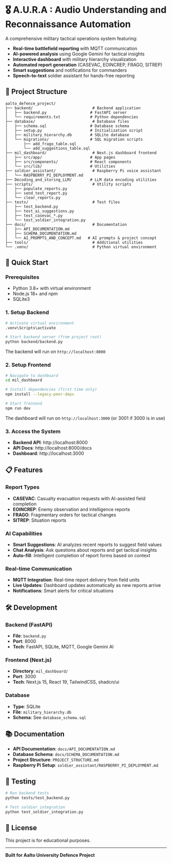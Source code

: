 # 🎖️ A.U.R.A : Audio Understanding and Reconnaissance Automation

A comprehensive military tactical operations system featuring:

- **Real-time battlefield reporting** with MQTT communication
- **AI-powered analysis** using Google Gemini for tactical insights
- **Interactive dashboard** with military hierarchy visualization
- **Automated report generation** (CASEVAC, EOINCREP, FRAGO, SITREP)
- **Smart suggestions** and notifications for commanders
- **Speech-to-text** soldier assistant for hands-free reporting

## 📁 Project Structure

```
aalto_defence_project/
├── backend/                          # Backend application
│   ├── backend.py                   # FastAPI server
│   └── requirements.txt             # Python dependencies
├── database/                         # Database files
│   ├── schema.sql                   # Database schema
│   ├── setup.py                     # Initialization script
│   ├── military_hierarchy.db        # SQLite database
│   └── migrations/                  # SQL migration scripts
│       ├── add_frago_table.sql
│       └── add_suggestions_table.sql
├── mil_dashboard/                    # Next.js dashboard frontend
│   ├── src/app/                     # App pages
│   ├── src/components/              # React components
│   └── src/lib/                     # Utilities
├── soldier_assistant/                # Raspberry Pi voice assistant
│   └── RASPBERRY_PI_DEPLOYMENT.md
├── Decoding_and_storing_LLM/        # LLM data encoding utilities
├── scripts/                          # Utility scripts
│   ├── populate_reports.py
│   ├── send_test_report.py
│   └── clear_reports.py
├── tests/                            # Test files
│   ├── test_backend.py
│   ├── test_ai_suggestions.py
│   ├── test_casevac_*.py
│   └── test_soldier_integration.py
├── docs/                             # Documentation
│   ├── API_DOCUMENTATION.md
│   ├── SCHEMA_DOCUMENTATION.md
│   └── AI_PROMPTS_AND_CONCEPT.md   # AI prompts & project concept
├── tools/                            # Additional utilities
└── .venv/                            # Python virtual environment
```

## 🚀 Quick Start

### Prerequisites

- Python 3.8+ with virtual environment
- Node.js 18+ and npm
- SQLite3

### 1. **Setup Backend**

```bash
# Activate virtual environment
.venv\Scripts\activate

# Start backend server (from project root)
python backend/backend.py
```

The backend will run on `http://localhost:8000`

### 2. **Setup Frontend**

```bash
# Navigate to dashboard
cd mil_dashboard

# Install dependencies (first time only)
npm install --legacy-peer-deps

# Start frontend
npm run dev
```

The dashboard will run on `http://localhost:3000` (or 3001 if 3000 is in use)

### 3. **Access the System**

- **Backend API**: http://localhost:8000
- **API Docs**: http://localhost:8000/docs
- **Dashboard**: http://localhost:3000

## 📋 Features

### Report Types

- **CASEVAC**: Casualty evacuation requests with AI-assisted field completion
- **EOINCREP**: Enemy observation and intelligence reports
- **FRAGO**: Fragmentary orders for tactical changes
- **SITREP**: Situation reports

### AI Capabilities

- **Smart Suggestions**: AI analyzes recent reports to suggest field values
- **Chat Analysis**: Ask questions about reports and get tactical insights
- **Auto-fill**: Intelligent completion of report forms based on context

### Real-time Communication

- **MQTT Integration**: Real-time report delivery from field units
- **Live Updates**: Dashboard updates automatically as new reports arrive
- **Notifications**: Smart alerts for critical situations

## 🛠️ Development

### Backend (FastAPI)

- **File**: `backend.py`
- **Port**: 8000
- **Tech**: FastAPI, SQLite, MQTT, Google Gemini AI

### Frontend (Next.js)

- **Directory**: `mil_dashboard/`
- **Port**: 3000
- **Tech**: Next.js 15, React 19, TailwindCSS, shadcn/ui

### Database

- **Type**: SQLite
- **File**: `military_hierarchy.db`
- **Schema**: See `database_schema.sql`

## 📚 Documentation

- **API Documentation**: `docs/API_DOCUMENTATION.md`
- **Database Schema**: `docs/SCHEMA_DOCUMENTATION.md`
- **Project Structure**: `PROJECT_STRUCTURE.md`
- **Raspberry Pi Setup**: `soldier_assistant/RASPBERRY_PI_DEPLOYMENT.md`

## 🧪 Testing

```bash
# Run backend tests
python tests/test_backend.py

# Test soldier integration
python test_soldier_integration.py
```

## 📝 License

This project is for educational purposes.

---

**Built for Aalto University Defence Project**
